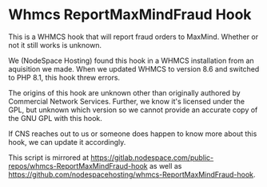 # Whmcs ReportMaxMindFraud Hook

This is a WHMCS hook that will report fraud orders to MaxMind. Whether or not it still works is unknown.

We (NodeSpace Hosting) found this hook in a WHMCS installation from an aquisition we made. When we updated WHMCS to version 8.6 and switched to PHP 8.1, this hook threw errors.

The origins of this hook are unknown other than originally authored by Commercial Network Services. Further, we know it's licensed under the GPL, but unknown which version so we cannot provide an accurate copy of the GNU GPL with this hook.

If CNS reaches out to us or someone does happen to know more about this hook, we can update it accordingly.

This script is mirrored at https://gitlab.nodespace.com/public-repos/whmcs-ReportMaxMindFraud-hook as well as https://github.com/nodespacehosting/whmcs-ReportMaxMindFraud-hook.
